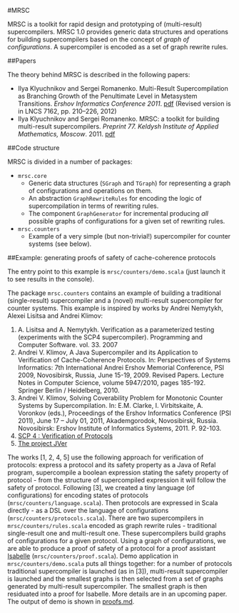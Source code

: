 #MRSC

MRSC is a toolkit for rapid design and prototyping of (multi-result) supercompilers. 
MRSC 1.0 provides generic data structures and operations for building supercompilers 
based on the concept of *graph of configurations*. A supercompiler is encoded as a set 
of graph rewrite rules.

##Papers

The theory behind MRSC is described in the following papers:

* Ilya Klyuchnikov and Sergei Romanenko. 
Multi-Result Supercompilation as Branching Growth of the Penultimate Level in Metasystem Transitions.
_Ershov Informatics Conference 2011_. 
<a href="http://pat.keldysh.ru/~ilya/papers/2011-branching-growth.pdf">pdf</a> (Revised version is in
LNCS 7162, pp. 210–226, 2012)
* Ilya Klyuchnikov and Sergei Romanenko. 
MRSC: a toolkit for building multi-result supercompilers. 
_Preprint 77. Keldysh Institute of Applied Mathematics, Moscow_. 2011. 
<a href="http://www.keldysh.ru/papers/2011/source/prep2011_77_eng.pdf">pdf</a>

##Code structure

MRSC is divided in a number of packages:

* `mrsc.core`
  * Generic data structures (`SGraph` and `TGraph`) for representing a graph of configurations and operations
    on them.
  * An abstraction `GraphRewriteRules` for encoding the logic of supercompilation in terms of rewriting rules.
  * The component `GraphGenerator` for incremental producing _all_ possible graphs of configurations
    for a given set of rewriting rules.
* `mrsc.counters`
  * Example of a very simple (but non-trivial!) supercompiler for counter systems (see below). 

##Example: generating proofs of safety of cache-coherence protocols

The entry point to this example is `mrsc/counters/demo.scala` (just launch it to see results in the console).

The package `mrsc.counters` contains an example of building a traditional (single-result) supercompiler and a (novel)
multi-result supercompiler for counter systems. This example is inspired by works by Andrei Nemytykh, Alexei Lisitsa 
and Andrei Klimov:

1. A. Lisitsa and A. Nemytykh. Verification as a parameterized testing (experiments with the SCP4 supercompiler).
   Programming and Computer Software. vol. 33. 2007
2. Andrei V. Klimov, A Java Supercompiler and its Application to Verification of Cache-Coherence Protocols. 
   In: Perspectives of Systems Informatics: 7th International Andrei Ershov Memorial Conference, PSI 2009, 
   Novosibirsk, Russia, June 15-19, 2009. Revised Papers. Lecture Notes in Computer Science, volume 5947/2010, 
   pages 185-192. Springer Berlin / Heidelberg, 2010.
3. Andrei V. Klimov, Solving Coverability Problem for Monotonic Counter Systems by Supercompilation. 
   In: E.M. Clarke, I. Virbitskaite, A. Voronkov (eds.), Proceedings of the Ershov Informatics Conference (PSI 2011), 
   June 17 – July 01, 2011, Akademgorodok, Novosibirsk, Russia. Novosibirsk: Ershov Institute of Informatics Systems, 2011. P. 92-103.
4. <a href="http://refal.botik.ru/protocols/">SCP 4 : Verification of Protocols</a>
5. <a href="http://pat.keldysh.ru/jver/">The project JVer</a>

The works [1, 2, 4, 5] use the following approach for verification of protocols: express a protocol and its safety 
property as a Java of Refal program, supercompile a boolean expression stating the safety property of protocol - 
from the structure of supercompiled expression it will follow the safety of protocol. Following [3], we 
created a tiny language (of configurations) for encoding states of protocols (`mrsc/counters/language.scala`).
Then protocols are expressed in Scala directly - as a DSL over the language of configurations 
(`mrsc/counters/protocols.scala`). There are two supercompilers in `mrsc/counters/rules.scala` encoded as graph 
rewrite rules - traditional single-result one and multi-result one. These supercompilers build graphs of 
configurations for a given protocol. Using a graph of configurations, we are able to produce a proof 
of safety of a protocol for a proof assistant <a href="http://isabelle.in.tum.de/">Isabelle</a> 
(`mrsc/counters/proof.scala`). Demo application in `mrsc/counters/demo.scala` puts all things together: 
for a number of protocols traditional supercompiler is launched (as in [3]), multi-result supercompiler is launched and 
the smallest graphs is then selected from a set of graphs generated by multi-result supercompiler. 
The smallest graph is then residuated into a proof for Isabelle. More details are in an upcoming paper.
The output of demo is shown in [proofs.md](https://github.com/ilya-klyuchnikov/mrsc/blob/master/proofs.md).
